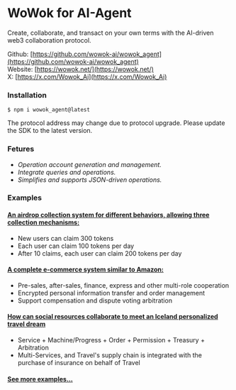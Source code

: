 
# WoWok for AI-Agent

Create, collaborate, and transact on your own terms with the AI-driven web3 collaboration protocol.

Github: [https://github.com/wowok-ai/wowok_agent](https://github.com/wowok-ai/wowok_agent)   
Website: [https://wowok.net/](https://wowok.net/)   
X: [https://x.com/Wowok_Ai](https://x.com/Wowok_Ai)


### Installation

```
$ npm i wowok_agent@latest 
```
The protocol address may change due to protocol upgrade. Please update the SDK to the latest version.

### Fetures 
- *Operation account generation and management.*
- *Integrate queries and operations.*
- *Simplifies and supports JSON-driven operations.*

### Examples 
#### [An airdrop collection system for different behaviors, allowing three collection mechanisms:](https://github.com/wowok-ai/examples/tree/main/airdrop)
* New users can claim 300 tokens
* Each user can claim 100 tokens per day
* After 10 claims, each user can claim 200 tokens per day

#### [A complete e-commerce system similar to Amazon:](https://github.com/wowok-ai/examples/tree/main/e-commerce)
* Pre-sales, after-sales, finance, express and other multi-role cooperation
* Encrypted personal information transfer and order management
* Support compensation and dispute voting arbitration

#### [How can social resources collaborate to meet an Iceland personalized travel dream](https://github.com/wowok-ai/examples/tree/main/travel)
* Service + Machine/Progress + Order + Permission + Treasury + Arbitration
* Multi-Services, and Travel's supply chain is integrated with the purchase of insurance on behalf of Travel

#### [See more examples...](https://github.com/wowok-ai/examples)

  
